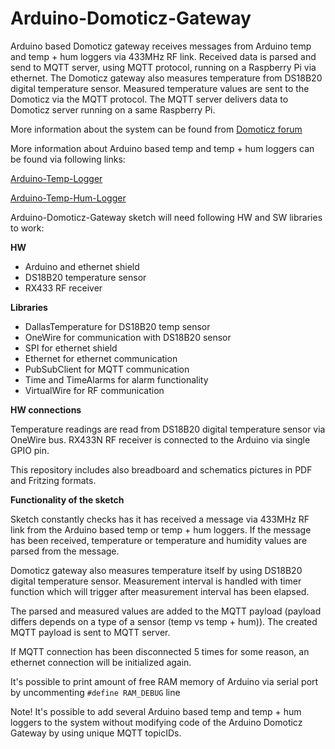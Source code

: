 Arduino-Domoticz-Gateway
=================

Arduino based Domoticz gateway receives messages from Arduino temp and temp + hum loggers via 433MHz RF link.
Received data is parsed and send to MQTT server, using MQTT protocol, running on a Raspberry Pi via ethernet.
The Domoticz gateway also measures temperature from DS18B20 digital temperature sensor. Measured temperature values are sent to
the Domoticz via the MQTT protocol. The MQTT server delivers data to Domoticz server running on a same Raspberry Pi.

More information about the system can be found from [Domoticz forum](http://www.domoticz.com/forum/viewtopic.php?f=38&t=7389)

More information about Arduino based temp and temp + hum loggers can be found via following links:

[Arduino-Temp-Logger](https://github.com/MikaPetteriLundgren/Arduino-Temp-Logger)

[Arduino-Temp-Hum-Logger](https://github.com/MikaPetteriLundgren/Arduino-Temp-Hum-Logger)
 
Arduino-Domoticz-Gateway sketch will need following HW and SW libraries to work:

**HW**

* Arduino and ethernet shield
* DS18B20 temperature sensor
* RX433 RF receiver

**Libraries**

* DallasTemperature for DS18B20 temp sensor
* OneWire for communication with DS18B20 sensor
* SPI for ethernet shield
* Ethernet for ethernet communication
* PubSubClient for MQTT communication
* Time and TimeAlarms for alarm functionality
* VirtualWire for RF communication

**HW connections**

Temperature readings are read from DS18B20 digital temperature sensor via OneWire bus.
RX433N RF receiver is connected to the Arduino via single GPIO pin.

This repository includes also breadboard and schematics pictures in PDF and Fritzing formats.

**Functionality of the sketch**

Sketch constantly checks has it has received a message via 433MHz RF link from the Arduino based temp or temp + hum loggers. 
If the message has been received, temperature or temperature and humidity values are parsed from the message.

Domoticz gateway also measures temperature itself by using DS18B20 digital temperature sensor. Measurement interval is handled with
timer function which will trigger after measurement interval has been elapsed.

The parsed and measured values are added to the MQTT payload (payload differs depends on a type of a sensor (temp vs temp + hum)). 
The created MQTT payload is sent to MQTT server.

If MQTT connection has been disconnected 5 times for some reason, an ethernet connection will be initialized again.

It's possible to print amount of free RAM memory of Arduino via serial port by uncommenting `#define RAM_DEBUG` line

Note! It's possible to add several Arduino based temp and temp + hum loggers to the system without modifying code of the 
Arduino Domoticz Gateway by using unique MQTT topicIDs.